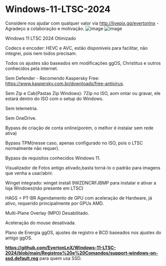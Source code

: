 # Windows-11-LTSC-2024
Considere nos ajudar com qualquer valor via http://livepix.gg/evertonlnx - Agradeço a colaboração e motivação.
![image](https://github.com/user-attachments/assets/e0cc70e8-a6a5-4516-b981-925e93c4d26a)
![image](https://github.com/user-attachments/assets/1a584e7b-88ca-4f66-be82-747d975825ad)


Windows 11 LTSC 2024 Otimizado

Codecs e encoder: HEVC e AVC, estão disponíveis para facilitar, não integrei, pois nem todos precisam.

Todos os ajustes são baseados em modificações ggOS, Christitus e outros conhecidos pela internet.

Sem Defender - Recomendo Kaspersky Free: https://www.kaspersky.com.br/downloads/free-antivirus.

Sem Zip e Cab(Pastas Zip Windows): 7Zip no ISO, aom ontar ou gravar, ele estará dentro do ISO com o setup do Windows.

Sem telemetria.

Sem OneDrive.

Bypass de criação de conta online(porém, o melhor é instalar sem rede ativa)

Bypass TPM(nesse caso, apenas configurado no ISO, pois o LTSC normalmente não requer).

Bypass de requisitos conhecidos Windows 11.

Visualizador de Fotos antigo ativado,basta torná-lo o padrão para imagens que venha a usar/abrir.

Winget integrado: winget install 9WZDNCRFJBMP para instalar e ativar a loja Windows(não presente em LTSC)

HAGS = PT-BR Agendamento de GPU com aceleração de Hardware, já ativo, requerido principalmente por GPUs AMD.

Multi-Plane Overlay (MPO) Desabilitado.

Aceleração do mouse desativada.

Plano de Energia ggOS, ajustes de registro e BCD baseados nos ajustes do antigo ggOS.

**https://github.com/EvertonLnX/Windows-11-LTSC-2024/blob/main/Registros%20e%20Comandos/support-windows-on-ssd.default.reg** 
para quem usa SSD.

 
